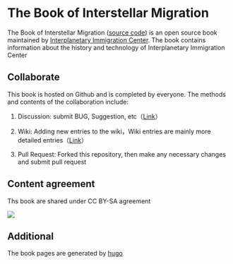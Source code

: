 # The Book of Interstellar Migration

The Book of Interstellar Migration ([source code](https://github.com/InterImm/InterImmBook)) is an open source book maintained by [Interplanetary Immigration Center](http://interimm.org/). The book contains information about the history and technology of Interplanetary Immigration Center




## Collaborate

This book is hosted on Github and is completed by everyone. The methods and contents of the collaboration include:

1. Discussion: submit BUG, Suggestion, etc（[Link](https://github.com/InterImm/InterImmBook/issues)）

2. Wiki: Adding new entries to the wiki，Wiki entries are mainly more detailed entries（[Link](https://github.com/InterImm/InterImmBook/wiki)）

3. Pull Request: Forked this repository, then make any necessary changes and submit pull request

   

## Content agreement

Ths book are shared under CC BY-SA agreement

![](https://raw.github.com/opentf/GuokrBadge/master/cc/gs/cc_bysa.flat.guokr.32.png)


## Additional

The book pages are generated by [hugo](http://gohugo.io/)